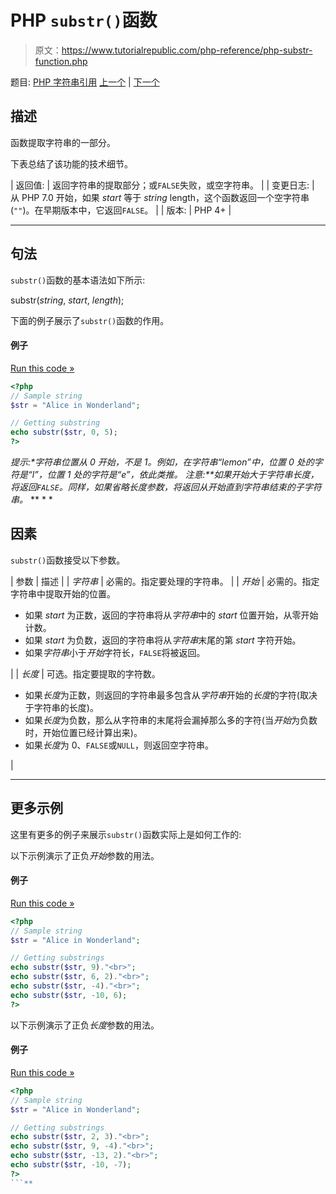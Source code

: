 # PHP `substr()`函数

> 原文：<https://www.tutorialrepublic.com/php-reference/php-substr-function.php>

题目: [PHP 字符串引用](php-string-functions.php) [上一个](php-strtr-function.php) | [下一个](php-substr-compare-function.php)

## 描述

函数提取字符串的一部分。

下表总结了该功能的技术细节。

| 返回值: | 返回字符串的提取部分；或`FALSE`失败，或空字符串。 |
| 变更日志: | 从 PHP 7.0 开始，如果 *start* 等于 *string* length，这个函数返回一个空字符串(`""`)。在早期版本中，它返回`FALSE`。 |
| 版本: | PHP 4+ |

* * *

## 句法

`substr()`函数的基本语法如下所示:

substr(*string*, *start*, *length*);

下面的例子展示了`substr()`函数的作用。

#### 例子

[Run this code »](../codelab.php?topic=php&file=extract-a-part-of-a-string "Run this code to view the output")

```php
<?php
// Sample string
$str = "Alice in Wonderland";

// Getting substring
echo substr($str, 0, 5);
?>
```

 ***提示:**字符串位置从 0 开始，不是 1。例如，在字符串“lemon”中，位置 0 处的字符是“l”，位置 1 处的字符是“e”，依此类推。*  ****注意:**如果*开始*大于字符串长度，将返回`FALSE`。同样，如果省略*长度*参数，将返回从*开始*直到字符串结束的子字符串。*  ** * *

## 因素

`substr()`函数接受以下参数。

| 参数 | 描述 |
| *字符串* | 必需的。指定要处理的字符串。 |
| *开始* | 必需的。指定字符串中提取开始的位置。

*   如果 *start* 为正数，返回的字符串将从*字符串*中的 *start* 位置开始，从零开始计数。
*   如果 *start* 为负数，返回的字符串将从*字符串*末尾的第 *start* 字符开始。
*   如果*字符串*小于*开始*字符长，`FALSE`将被返回。

 |
| *长度* | 可选。指定要提取的字符数。

*   如果*长度*为正数，则返回的字符串最多包含从*字符串*开始的*长度*的字符(取决于字符串的长度)。
*   如果*长度*为负数，那么从字符串的末尾将会漏掉那么多的字符(当*开始*为负数时，开始位置已经计算出来)。
*   如果*长度*为 0、`FALSE`或`NULL`，则返回空字符串。

 |

* * *

## 更多示例

这里有更多的例子来展示`substr()`函数实际上是如何工作的:

以下示例演示了正负*开始*参数的用法。

#### 例子

[Run this code »](../codelab.php?topic=php&file=using-negative-start-in-substr "Run this code to view the output")

```php
<?php
// Sample string
$str = "Alice in Wonderland";

// Getting substrings
echo substr($str, 9)."<br>";
echo substr($str, 6, 2)."<br>";
echo substr($str, -4)."<br>";
echo substr($str, -10, 6);
?>
```

以下示例演示了正负*长度*参数的用法。

#### 例子

[Run this code »](../codelab.php?topic=php&file=using-negative-length-in-substr "Run this code to view the output")

```php
<?php
// Sample string
$str = "Alice in Wonderland";

// Getting substrings
echo substr($str, 2, 3)."<br>";
echo substr($str, 9, -4)."<br>";
echo substr($str, -13, 2)."<br>";
echo substr($str, -10, -7);
?>
```**
